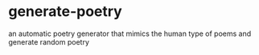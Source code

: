 # generate-poetry
an automatic poetry generator that mimics the human type of poems and generate random poetry
